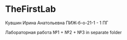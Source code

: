# TheFirstLab
Кувшин Ирина Анатольевна
ПИЖ-б-о-21-1 - 1 ПГ

Лабораторная работа №1 + №2 + №3 in separate folder
